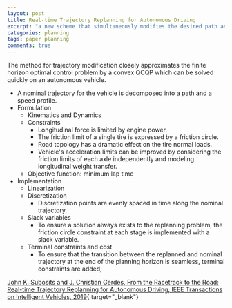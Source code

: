```yaml
---
layout: post
title: Real-time Trajectory Replanning for Autonomous Driving
excerpt: "a new scheme that simultaneously modifies the desired path and speed profile in emergency situations."
categories: planning
tags: paper planning
comments: true
---
```


The method for trajectory modification closely approximates the finite horizon optimal control problem by a convex QCQP which can be solved quickly on an autonomous vehicle.
- A nominal trajectory for the vehicle is decomposed into a path and a speed profile.
- Formulation
  - Kinematics and Dynamics
  - Constraints
    - Longitudinal force is limited by engine power.
    - The friction limit of a single tire is expressed by a friction circle.
    - Road topology has a dramatic effect on the tire normal loads.
    - Vehicle's acceleration limits can be improved by considering the friction limits of each axle independently and modeling longitudinal weight transfer.
  - Objective function: minimum lap time
- Implementation
  - Linearization
  - Discretization
    - Discretization points are evenly spaced in time along the nominal trajectory.
  - Slack variables
    - To ensure a solution always exists to the replanning problem, the friction circle constraint at each stage is implemented with a slack variable.
  - Terminal constraints and cost
    - To ensure that the transition between the replanned and nominal trajectory at the end of the planning horizon is seamless, terminal constraints are added,


[John K. Subosits and J. Christian Gerdes, From the Racetrack to the Road: Real-time Trajectory Replanning for Autonomous Driving, IEEE Transactions on Intelligent Vehicles, 2019](https://ieeexplore.ieee.org/stamp/stamp.jsp?arnumber=8671749){:target="_blank"}